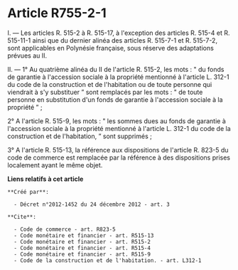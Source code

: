 # Article R755-2-1

I. ― Les articles R. 515-2 à R. 515-17, à l'exception des articles R. 515-4 et R. 515-11-1 ainsi que du dernier alinéa des
articles R. 515-7-1 et R. 515-7-2, sont applicables en Polynésie française, sous réserve des adaptations prévues au II. 

II. ― 1° Au quatrième alinéa du II de l'article R. 515-2, les mots : " du fonds de garantie à l'accession sociale à la
propriété mentionné à l'article L. 312-1 du code de la construction et de l'habitation ou de toute personne qui viendrait à
s'y substituer ” sont remplacés par les mots : " de toute personne en substitution d'un fonds de garantie à l'accession
sociale à la propriété ” ; 

2° A l'article R. 515-9, les mots : " les sommes dues au fonds de garantie à l'accession sociale à la propriété mentionné à
l'article L. 312-1 du code de la construction et de l'habitation, ” sont supprimés ; 

3° A l'article R. 515-13, la référence aux dispositions de l'article R. 823-5 du code de commerce est remplacée par la
référence à des dispositions prises localement ayant le même objet.

**Liens relatifs à cet article**

	**Créé par**:

	  - Décret n°2012-1452 du 24 décembre 2012 - art. 3

	**Cite**:

	  - Code de commerce - art. R823-5
	  - Code monétaire et financier - art. R515-13
	  - Code monétaire et financier - art. R515-2
	  - Code monétaire et financier - art. R515-4
	  - Code monétaire et financier - art. R515-9
	  - Code de la construction et de l'habitation. - art. L312-1
